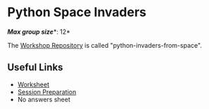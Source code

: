 # Python Space Invaders

***Max group size****: 12*

The [Workshop Repository](https://github.com/MVSE-Outreach/python-invaders-from-space) is called "python-invaders-from-space".

## Useful Links

* [Worksheet](Python-Space-Invaders-Worksheet.pdf)
* [Session Preparation](Session-Preparation.pdf)
* No answers sheet
